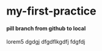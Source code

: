# my-first-practice

<h4>pill branch from github to local</h4>






<p>lorem5 dgdgj dfgdflkgdfj fdgfdj</p>
